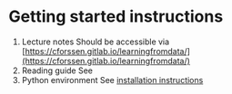 # Getting started instructions
1. Lecture notes
   Should be accessible via [https://cforssen.gitlab.io/learningfromdata/](https://cforssen.gitlab.io/learningfromdata/)
1. Reading guide
   See 
1. Python environment
   See [installation instructions](install.md)

